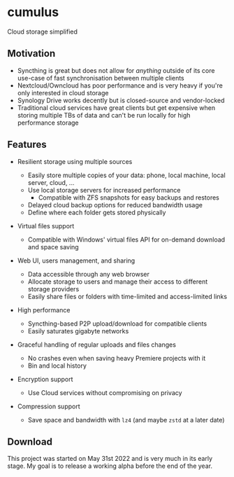 # cumulus

Cloud storage simplified

## Motivation

- Syncthing is great but does not allow for *anything* outside of its core use-case of fast synchronisation between multiple clients
- Nextcloud/Owncloud has poor performance and is very heavy if you're only interested in cloud storage
- Synology Drive works decently but is closed-source and vendor-locked
- Traditional cloud services have great clients but get expensive when storing multiple TBs of data and can't be run locally for high performance storage

## Features

- Resilient storage using multiple sources
  - Easily store multiple copies of your data: phone, local machine, local server, cloud, ...
  - Use local storage servers for increased performance
    - Compatible with ZFS snapshots for easy backups and restores
  - Delayed cloud backup options for reduced bandwidth usage
  - Define where each folder gets stored physically

- Virtual files support
  - Compatible with Windows' virtual files API for on-demand download and space saving

- Web UI, users management, and sharing
  - Data accessible through any web browser
  - Allocate storage to users and manage their access to different storage providers
  - Easily share files or folders with time-limited and access-limited links

- High performance
  - Syncthing-based P2P upload/download for compatible clients
  - Easily saturates gigabyte networks

- Graceful handling of regular uploads and files changes
  - No crashes even when saving heavy Premiere projects with it
  - Bin and local history

- Encryption support
  - Use Cloud services without compromising on privacy

- Compression support
  - Save space and bandwidth with `lz4` (and maybe `zstd` at a later date)

## Download

This project was started on May 31st 2022 and is very much in its early stage. My goal is to release a working alpha before the end of the year.
